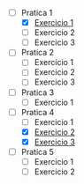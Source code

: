 - [ ] Pratica 1
    - [x] [Exercicio 1](./P1/1ex.asm)
    - [ ] Exercicio 2
    - [ ] Exercicio 3
- [ ] Pratica 2
    - [ ] Exercicio 1
    - [ ] Exercicio 2
    - [ ] Exercicio 3
- [ ] Pratica 3
    - [ ] Exercicio 1
- [ ] Pratica 4
    - [ ] Exercicio 1
    - [x] [Exercicio 2](./P4/ex02.asm)
    - [x] [Exercicio 3](./P4/ex03.asm)
- [ ] Pratica 5
    - [ ] Exercicio 1
    - [ ] Exercicio 2